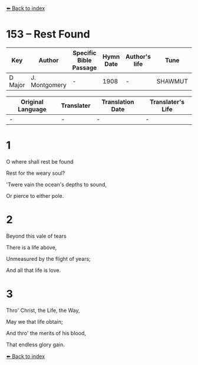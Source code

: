 [⬅️ Back to index](../README.md)

# 153 – Rest Found

Key | Author   | Specific Bible Passage     |Hymn Date |Author's life |Tune |Metrical Pattern   |Composer/Source
-- | --------- | ---------------------------|----------|--------------|-----|-------------------|-------------  
D Major |J. Montgomery |- |1908 |- |SHAWMUT |- |-

Original Language | Translater | Translation Date   | Translater's Life  
----------------- | --------- | --------------------|-------------     
\- |- |- |-




# 1

O where shall rest be found

Rest for the weary soul?

'Twere vain the ocean's depths to sound,

Or pierce to either pole.



# 2

Beyond this vale of tears

There is a life above,

Unmeasured by the flight of years;

And all that life is love.



# 3

Thro' Christ, the Life, the Way,

May we that life obtain;

And thro' the merits of his blood,

That endless glory gain.

[⬅️ Back to index](../README.md)
